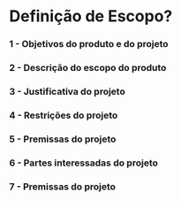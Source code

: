 # Definição de Escopo?

### 1 - Objetivos do produto e do projeto <br>
### 2 - Descrição do escopo do produto <br>
### 3 - Justificativa do projeto <br>
### 4 - Restrições do projeto <br>
### 5 - Premissas do projeto <br>
### 6 - Partes interessadas do projeto <br>
### 7 - Premissas do projeto <br>
